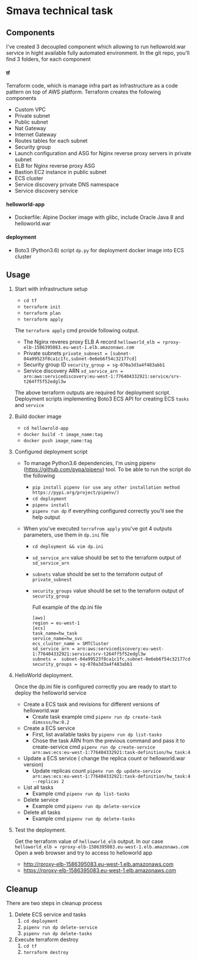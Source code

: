 # Smava technical task

## Components  
I've created 3 decoupled component which allowing to run hellowrold.war service in hight available fully automated environment. 
In the git repo, you'll find 3 folders, for each component 


#### tf  

Terraform code, which is manage infra part as infrastructure as a code pattern on top of AWS platform. Terraform creates the following components 
   - Custom VPC
   - Private subnet
   - Public subnet
   - Nat Gateway 
   - Internet Gateway 
   - Routes tables for each subnet 
   - Security group 
   - Launch configuration and ASG for Nginx reverse proxy servers in private subnet
   - ELB for Nginx reverse proxy ASG
   - Bastion EC2 instance in public subnet 
   - ECS cluster
   - Service discovery private DNS namespace 
   - Service discovery service

#### helloworld-app 

   - Dockerfile: Alpine Docker image with glibc, include Oracle Java 8 and helloworld.war

#### deployment 

   - Boto3 (Python3.6) script `dp.py` for deployment docker image into ECS cluster
   

## Usage 
1. Start with infrastructure setup
     - `cd tf`
     - `terraform init`
     - `terraform plan`
     - `terraform apply`
    
     The `terraform apply` cmd provide following output. 
     
     - The Nginx reveres proxy ELB A record `helloworld_elb = rproxy-elb-1586395083.eu-west-1.elb.amazonaws.com`  
     - Private subnets `private_subnest = [subnet-04a99523f8ca1c1fc,subnet-0e6eb6f54c32177cd]`  
     - Security group ID `security_group = sg-070a3d3a4f483abb1`
     - Service discovery ARN `sd_service_arn = arn:aws:servicediscovery:eu-west-1:776404332921:service/srv-t264ff5f52edgl3w`
    
     The above terraform outputs are required for deployment script. 
     Deployment scripts implementing Boto3 ECS API for creating ECS `tasks` and `service`

2. Build docker image 
    - `cd hellowrold-app`
    - `docker build -t image_name:tag`
    - `docker push image_name:tag`

3. Configured deployment script
    - To manage Python3.6 dependencies, I'm using pipenv (https://github.com/pypa/pipenv) tool. To be able to run the script do the following
      - `pip install pipenv (or use any other installation method https://pypi.org/project/pipenv/)`
      - `cd deployment`
      - `pipenv install` 
      - `pipenv run dp` if everything configured correctly you'll see the help output 
     
    - When you've executed `terrafrom apply` you've got 4 outputs parameters, use them in `dp.ini` file
      - `cd deployment && vim dp.ini` 
      - `sd_service_arn` value should be set to the terraform output of `sd_service_arn`
      - `subnets` value should be set to the terraform output of `private_subnest`
      - `security_groups` value should be set to the terraform output of `security_group`
    
        Full example of the dp.ini file
        ```
        [aws]
        region = eu-west-1
        [ecs]
        task_name=hw_task
        service_name=hw_svc
        ecs_cluster_name = SMTCluster
        sd_service_arn = arn:aws:servicediscovery:eu-west-1:776404332921:service/srv-t264ff5f52edgl3w
        subnets =  subnet-04a99523f8ca1c1fc,subnet-0e6eb6f54c32177cd
        security_groups = sg-070a3d3a4f483abb1
        ```

 4. HelloWorld deployment.
  
     Once the dp.ini file is configured correctly you are ready to start to deploy the helloworld service
       - Create a ECS task and revisions for different versions of helloworld.war
         - Create task example cmd `pipenv run dp create-task dimssss/hw:0.2` 
       - Create a ECS service
         - First, list available tasks by `pipenv run dp list-tasks`
         - Chose the task ARN from the previous command and pass it to create-service cmd `pipenv run dp create-service arn:aws:ecs:eu-west-1:776404332921:task-definition/hw_task:4`
       - Update a ECS service ( change the replica count or helloworld.war version)
         - Update replicas count `pipenv run dp update-service arn:aws:ecs:eu-west-1:776404332921:task-definition/hw_task:4 --replicas 2`
       - List all tasks
         - Example cmd `pipenv run dp list-tasks`
       - Delete service
         - Example cmd `pipenv run dp delete-service`
       - Delete all tasks
         - Example cmd `pipenv run dp delete-tasks` 

5. Test the deployment.
     
     Get the terraform value of `helloworld_elb` output. In our case `helloworld_elb = rproxy-elb-1586395083.eu-west-1.elb.amazonaws.com`
     Open a web browser and try to access to helloworld app
      - http://rproxy-elb-1586395083.eu-west-1.elb.amazonaws.com
      - https://rproxy-elb-1586395083.eu-west-1.elb.amazonaws.com

## Cleanup 
There are two steps in cleanup process 
1. Delete ECS service and tasks
   1. `cd deployment` 
   2. `pipenv run dp delete-service`
   3. `pipenv run dp delete-tasks`
2. Execute terraform destroy
   1. `cd tf`
   2. `terraform destroy`  
   